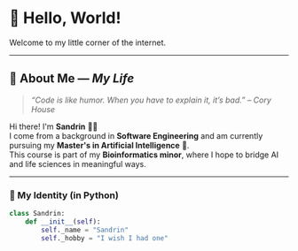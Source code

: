# 👋 Hello, World!

Welcome to my little corner of the internet.

---

## 👤 About Me — *My Life*

> *“Code is like humor. When you have to explain it, it’s bad.” – Cory House*

Hi there! I'm **Sandrin** 👩‍💻  
I come from a background in **Software Engineering** and am currently pursuing my **Master's in Artificial Intelligence** 🧠.  
This course is part of my **Bioinformatics minor**, where I hope to bridge AI and life sciences in meaningful ways.

---

### 🔧 My Identity (in Python)

```python
class Sandrin:
    def __init__(self):
        self._name = "Sandrin"
        self._hobby = "I wish I had one"
```
